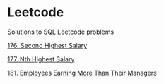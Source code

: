 # Leetcode
Solutions to SQL Leetcode problems

[176. Second Highest Salary](https://github.com/kesanibharath/Leetcode/blob/73e072fee47fd7b89b7e66e32567c17294e0ba19/SQL/176.%20Second%20Highest%20Salary)

[177. Nth Highest Salary](https://github.com/kesanibharath/Leetcode/blob/73e072fee47fd7b89b7e66e32567c17294e0ba19/SQL/177.%20Nth%20Highest%20Salary)

[181. Employees Earning More Than Their Managers](https://github.com/kesanibharath/Leetcode/blob/main/SQL/181.%20Employees%20Earning%20More%20Than%20Their%20Managers)

